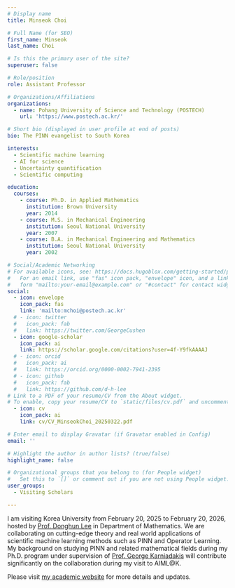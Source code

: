 ```yaml
---
# Display name
title: Minseok Choi

# Full Name (for SEO)
first_name: Minseok
last_name: Choi

# Is this the primary user of the site?
superuser: false

# Role/position
role: Assistant Professor

# Organizations/Affiliations
organizations:
  - name: Pohang University of Science and Technology (POSTECH) 
    url: 'https://www.postech.ac.kr/'

# Short bio (displayed in user profile at end of posts)
bio: The PINN evangelist to South Korea

interests:
  - Scientific machine learning
  - AI for science
  - Uncertainty quantification
  - Scientific computing

education:
  courses:
    - course: Ph.D. in Applied Mathematics
      institution: Brown University
      year: 2014
    - course: M.S. in Mechanical Engineering
      institution: Seoul National University
      year: 2007
    - course: B.A. in Mechanical Engineering and Mathematics
      institution: Seoul National University
      year: 2002

# Social/Academic Networking
# For available icons, see: https://docs.hugoblox.com/getting-started/page-builder/#icons
#   For an email link, use "fas" icon pack, "envelope" icon, and a link in the
#   form "mailto:your-email@example.com" or "#contact" for contact widget.
social:
  - icon: envelope
    icon_pack: fas
    link: 'mailto:mchoi@postech.ac.kr'
  # - icon: twitter
  #   icon_pack: fab
  #   link: https://twitter.com/GeorgeCushen
  - icon: google-scholar
    icon_pack: ai
    link: https://scholar.google.com/citations?user=4f-Y9fkAAAAJ
  # - icon: orcid
  #   icon_pack: ai
  #   link: https://orcid.org/0000-0002-7941-2395
  # - icon: github
  #   icon_pack: fab
  #   link: https://github.com/d-h-lee
# Link to a PDF of your resume/CV from the About widget.
# To enable, copy your resume/CV to `static/files/cv.pdf` and uncomment the lines below.
  - icon: cv
    icon_pack: ai
    link: cv/CV_MinseokChoi_20250322.pdf

# Enter email to display Gravatar (if Gravatar enabled in Config)
email: ''

# Highlight the author in author lists? (true/false)
highlight_name: false

# Organizational groups that you belong to (for People widget)
#   Set this to `[]` or comment out if you are not using People widget.
user_groups:
  - Visiting Scholars

---
```


<!-- 자기소개 등등 -->

I am visiting Korea University from February 20, 2025 to February 20, 2026, hosted by [Prof. Donghun Lee](https://aiml-k.github.io/author/donghun-lee/) in Department of Mathematics. 
We are collaborating on cutting-edge theory and real world applications of scientific machine learning methods such as PINN and Operator Learning. 
My background on studying PINN and related mathematical fields during my Ph.D. program under supervision of [Prof. George Karniadakis](https://engineering.brown.edu/people/george-e-karniadakis) will contribute significantly on the collaboration during my visit to AIML@K.

Please visit [my academic website](https://sites.google.com/view/choiminseok) for more details and updates. 